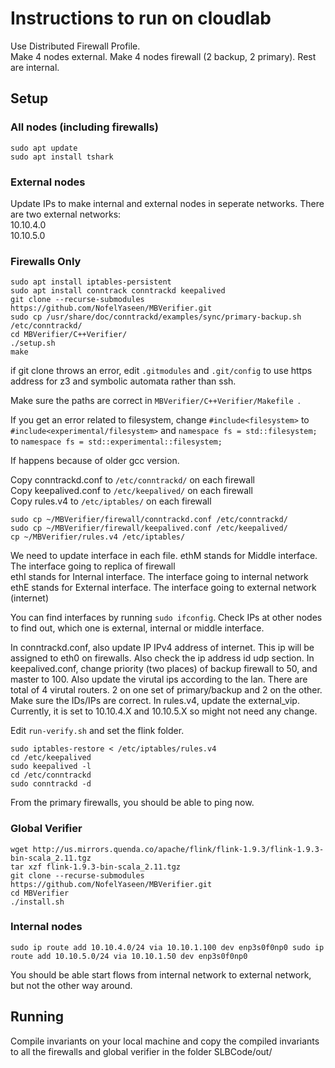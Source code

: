 # Instructions to run on cloudlab

Use Distributed Firewall Profile.  
Make 4 nodes external.
Make 4 nodes firewall (2 backup, 2 primary).
Rest are internal.

## Setup

### All nodes (including firewalls)

```
sudo apt update
sudo apt install tshark
```

### External nodes

Update IPs to make internal and external nodes in seperate networks.
There are two external networks:  
10.10.4.0  
10.10.5.0  

### Firewalls Only
```
sudo apt install iptables-persistent
sudo apt install conntrack conntrackd keepalived
git clone --recurse-submodules https://github.com/NofelYaseen/MBVerifier.git
sudo cp /usr/share/doc/conntrackd/examples/sync/primary-backup.sh /etc/conntrackd/
cd MBVerifier/C++Verifier/
./setup.sh
make
```

if git clone throws an error, edit `.gitmodules` and `.git/config` to use https address for z3 and symbolic automata rather than ssh.  

Make sure the paths are correct in `MBVerifier/C++Verifier/Makefile `.

If you get an error related to filesystem, change `#include<filesystem>` to `#include<experimental/filesystem>` and `namespace fs = std::filesystem;` to `namespace fs = std::experimental::filesystem;`

If happens because of older gcc version.

Copy conntrackd.conf to `/etc/conntrackd/` on each firewall  
Copy keepalived.conf to `/etc/keepalived/` on each firewall  
Copy rules.v4 to `/etc/iptables/` on each firewall  

```
sudo cp ~/MBVerifier/firewall/conntrackd.conf /etc/conntrackd/
sudo cp ~/MBVerifier/firewall/keepalived.conf /etc/keepalived/
cp ~/MBVerifier/rules.v4 /etc/iptables/
```
  
We need to update interface in each file. 
ethM stands for Middle interface. The interface going to replica of firewall  
ethI stands for Internal interface. The interface going to internal network  
ethE stands for External interface. The interface going to external network (internet)  

You can find interfaces by running `sudo ifconfig`. Check IPs at other nodes to find out, which one is external, internal or middle interface.  
  
In conntrackd.conf, also update IP IPv4 address of internet. This ip will be assigned to eth0 on firewalls. Also check the ip address id udp section.
In keepalived.conf, change priority (two places) of backup firewall to 50, and master to 100.  Also update the virutal ips according to the lan. There are total of 4 virutal routers. 2 on one set of primary/backup and 2 on the other. Make sure the IDs/IPs are correct.
In rules.v4, update the external_vip. Currently, it is set to 10.10.4.X and 10.10.5.X so might not need any change.   

Edit `run-verify.sh` and set the flink folder.

```
sudo iptables-restore < /etc/iptables/rules.v4
cd /etc/keepalived
sudo keepalived -l
cd /etc/conntrackd
sudo conntrackd -d
```

From the primary firewalls, you should be able to ping now.

### Global Verifier

```
wget http://us.mirrors.quenda.co/apache/flink/flink-1.9.3/flink-1.9.3-bin-scala_2.11.tgz
tar xzf flink-1.9.3-bin-scala_2.11.tgz
git clone --recurse-submodules https://github.com/NofelYaseen/MBVerifier.git
cd MBVerifier
./install.sh
```

### Internal nodes

`
sudo ip route add 10.10.4.0/24 via 10.10.1.100 dev enp3s0f0np0
sudo ip route add 10.10.5.0/24 via 10.10.1.50 dev enp3s0f0np0
`

You should be able start flows from internal network to external network, but not the other way around.

## Running

Compile invariants on your local machine and copy the compiled invariants to all the firewalls and global verifier in the folder SLBCode/out/

